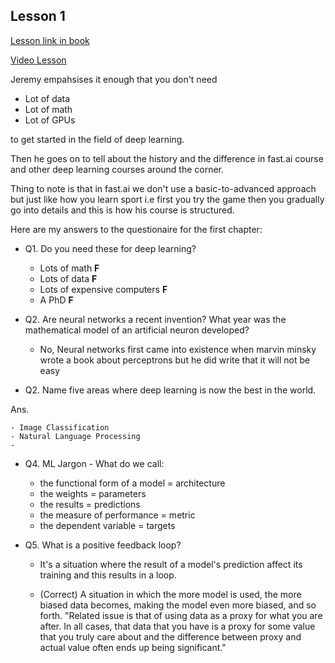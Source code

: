 ## Lesson 1

[Lesson link in book](https://github.com/fastai/fastbook/blob/master/01_intro.ipynb)

[Video Lesson](https://course.fast.ai/videos/?lesson=1)

Jeremy empahsises it enough that you don't need 
- Lot of data
- Lot of math
- Lot of GPUs

to get started in the field of deep learning. 

Then he goes on to tell about the history and the difference in fast.ai course and other deep learning courses around the corner.

Thing to note is that in fast.ai we don't use a basic-to-advanced approach but just like how you learn sport i.e first you try the game then you gradually go into details and this is how his course is structured.

Here are my answers to the questionaire for the first chapter:

- Q1. Do you need these for deep learning?

    - Lots of math **F**
    - Lots of data **F**
    - Lots of expensive computers **F**
    - A PhD **F**

- Q2. Are neural networks a recent invention? What year was the mathematical model of an artificial neuron developed?

    - No, Neural networks first came into existence when marvin minsky wrote a book about perceptrons but he did write that it will not be easy 


- Q2. Name five areas where deep learning is now the best in the world.
    
Ans.

    - Image Classification
    - Natural Language Processing
    - 


- Q4. ML Jargon - What do we call:
    
    - the functional form of a model = architecture
    - the weights = parameters
    - the results = predictions
    - the measure of performance = metric
    - the dependent variable = targets

- Q5. What is a positive feedback loop?

    - It's a situation where the result of a model's prediction affect its training and this results in a loop.

    - (Correct)
    A situation in which the more model is used, the more biased data becomes, making the model even more biased, and so forth. "Related issue is that of using data as a proxy for what you are after. In all cases, that data that you have is a proxy for some value that you truly care about and the difference between proxy and actual value often ends up being significant."


